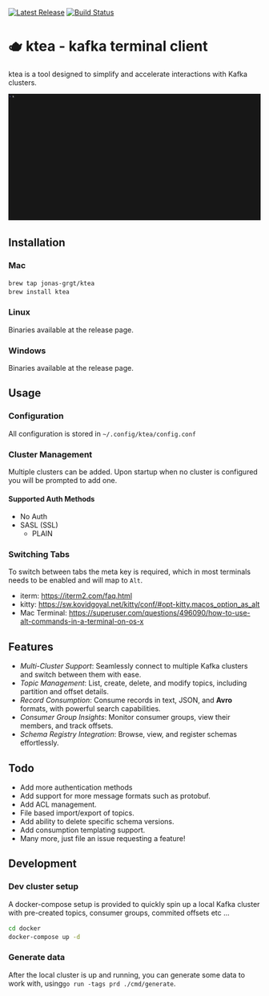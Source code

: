 <p>
  <a href="https://github.com/jonas-grgt/ktea/releases"><img src="https://img.shields.io/github/release/jonas-grgt/ktea.svg" alt="Latest Release"></a>
  <a href="https://github.com/jonas-grgt/ktea/actions"><img src="https://github.com/jonas-grgt/ktea/actions/workflows/ci.yml/badge.svg?branch=main" alt="Build Status"></a>
</p>

# 🫖 ktea - kafka terminal client

ktea is a tool designed to simplify and accelerate interactions with Kafka clusters.

![demo.gif](demo.gif)

## Installation

### Mac

```sh
brew tap jonas-grgt/ktea
brew install ktea
```

### Linux

Binaries available at the release page.

### Windows

Binaries available at the release page.

## Usage

### Configuration

All configuration is stored in `~/.config/ktea/config.conf`

### Cluster Management

Multiple clusters can be added.
Upon startup when no cluster is configured you will be prompted
to add one.

#### Supported Auth Methods

- No Auth
- SASL (SSL)
    - PLAIN

### Switching Tabs

To switch between tabs the meta key is required, which in most terminals needs to be enabled and will map to `Alt`.

- iterm: https://iterm2.com/faq.html
- kitty: https://sw.kovidgoyal.net/kitty/conf/#opt-kitty.macos_option_as_alt
- Mac Terminal: https://superuser.com/questions/496090/how-to-use-alt-commands-in-a-terminal-on-os-x

## Features

- *Multi-Cluster Support*: Seamlessly connect to multiple Kafka clusters and switch between them with ease.
- *Topic Management*: List, create, delete, and modify topics, including partition and offset details.
- *Record Consumption*: Consume records in text, JSON, and **Avro** formats, with powerful search capabilities.
- *Consumer Group Insights*: Monitor consumer groups, view their members, and track offsets.
- *Schema Registry Integration*: Browse, view, and register schemas effortlessly.

## Todo

- Add more authentication methods
- Add support for more message formats such as protobuf.
- Add ACL management.
- File based import/export of topics.
- Add ability to delete specific schema versions.
- Add consumption templating support.
- Many more, just file an issue requesting a feature!

## Development

### Dev cluster setup

A docker-compose setup is provided to quickly spin up a local Kafka cluster with pre-created topics, consumer groups,
commited offsets etc ...

```sh
cd docker
docker-compose up -d
```

### Generate data

After the local cluster is up and running, you can generate some data to work with, 
using`go run -tags prd ./cmd/generate`.